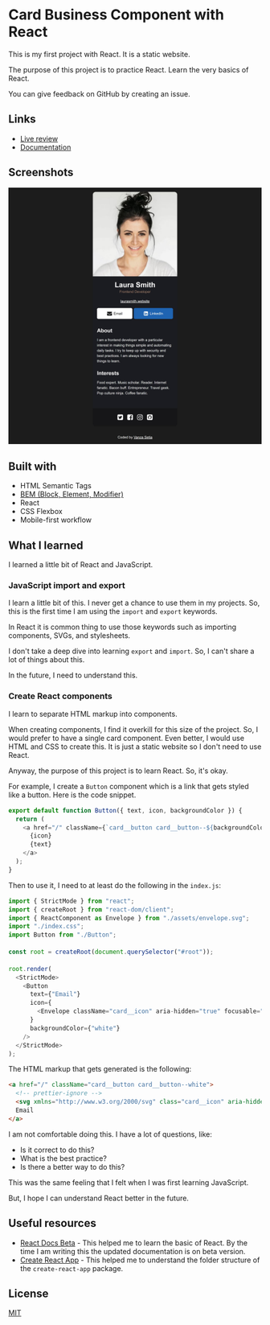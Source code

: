 # Card Business Component with React

This is my first project with React. It is a static website.

The purpose of this project is to practice React. Learn the very basics of React.

You can give feedback on GitHub by creating an issue.

## Links

- [Live review](https://react-laurasmithbusiness.netlify.app/)
- [Documentation](./docs/README.md)

## Screenshots

![Desktop](./design/desktop.jpg)

## Built with

- HTML Semantic Tags
- [BEM (Block, Element, Modifier)](https://sparkbox.com/foundry/bem_by_example)
- React
- CSS Flexbox
- Mobile-first workflow

## What I learned

I learned a little bit of React and JavaScript.

### JavaScript import and export

I learn a little bit of this. I never get a chance to use them in my projects. So, this is the first time I am using the `import` and `export` keywords.

In React it is common thing to use those keywords such as importing components, SVGs, and stylesheets.

I don't take a deep dive into learning `export` and `import`. So, I can't share a lot of things about this.

In the future, I need to understand this.

### Create React components

I learn to separate HTML markup into components.

When creating components, I find it overkill for this size of the project. So, I would prefer to have a single card component. Even better, I would use HTML and CSS to create this. It is just a static website so I don't need to use React.

Anyway, the purpose of this project is to learn React. So, it's okay.

For example, I create a `Button` component which is a link that gets styled like a button. Here is the code snippet.

```javascript
export default function Button({ text, icon, backgroundColor }) {
  return (
    <a href="/" className={`card__button card__button--${backgroundColor}`}>
      {icon}
      {text}
    </a>
  );
}
```

Then to use it, I need to at least do the following in the `index.js`:

```javascript
import { StrictMode } from "react";
import { createRoot } from "react-dom/client";
import { ReactComponent as Envelope } from "./assets/envelope.svg";
import "./index.css";
import Button from "./Button";

const root = createRoot(document.querySelector("#root"));

root.render(
  <StrictMode>
    <Button
      text={"Email"}
      icon={
        <Envelope className="card__icon" aria-hidden="true" focusable="false" />
      }
      backgroundColor={"white"}
    />
  </StrictMode>
);
```

The HTML markup that gets generated is the following:

```html
<a href="/" className="card__button card__button--white">
  <!-- prettier-ignore -->
  <svg xmlns="http://www.w3.org/2000/svg" class="card__icon" aria-hidden="true" focusable="false" width="28" height="28" viewBox="0 0 28 28"><path d="M28 11.094V23.5c0 1.375-1.125 2.5-2.5 2.5h-23A2.507 2.507 0 0 1 0 23.5V11.094c.469.516 1 .969 1.578 1.359 2.594 1.766 5.219 3.531 7.766 5.391 1.313.969 2.938 2.156 4.641 2.156h.031c1.703 0 3.328-1.188 4.641-2.156 2.547-1.844 5.172-3.625 7.781-5.391a9.278 9.278 0 0 0 1.563-1.359zM28 6.5c0 1.75-1.297 3.328-2.672 4.281-2.438 1.687-4.891 3.375-7.313 5.078-1.016.703-2.734 2.141-4 2.141h-.031c-1.266 0-2.984-1.437-4-2.141-2.422-1.703-4.875-3.391-7.297-5.078-1.109-.75-2.688-2.516-2.688-3.938 0-1.531.828-2.844 2.5-2.844h23c1.359 0 2.5 1.125 2.5 2.5z"/></svg>
  Email
</a>
```

I am not comfortable doing this. I have a lot of questions, like:

- Is it correct to do this?
- What is the best practice?
- Is there a better way to do this?

This was the same feeling that I felt when I was first learning JavaScript.

But, I hope I can understand React better in the future.

## Useful resources

- [React Docs Beta](https://beta.reactjs.org/) - This helped me to learn the basic of React. By the time I am writing this the updated documentation is on beta version.
- [Create React App](https://create-react-app.dev/) - This helped me to understand the folder structure of the `create-react-app` package.

## License

[MIT](./LICENSE)
